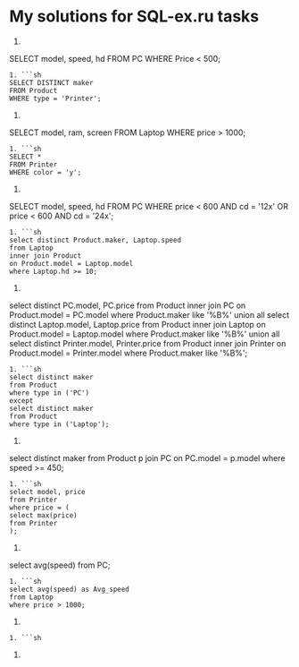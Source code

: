 # My solutions for SQL-ex.ru tasks
1. ```sh
SELECT model, speed, hd
FROM PC
WHERE Price < 500;
```
1. ```sh
SELECT DISTINCT maker
FROM Product
WHERE type = 'Printer';
```
1. ```sh
SELECT model, ram, screen
FROM Laptop
WHERE price > 1000;
```
1. ```sh
SELECT *
FROM Printer
WHERE color = 'y';
```
1. ```sh
SELECT model, speed, hd
FROM PC
WHERE price < 600 AND cd = '12x' OR price < 600 AND cd = '24x';
```
1. ```sh
select distinct Product.maker, Laptop.speed
from Laptop
inner join Product
on Product.model = Laptop.model
where Laptop.hd >= 10;
```
1. ```sh
select distinct PC.model, PC.price
from Product
inner join PC
on Product.model = PC.model
where Product.maker like '%B%'
union all
select distinct Laptop.model, Laptop.price
from Product
inner join Laptop
on Product.model = Laptop.model
where Product.maker like '%B%'
union all
select distinct Printer.model, Printer.price
from Product
inner join Printer
on Product.model = Printer.model
where Product.maker like '%B%';
```
1. ```sh
select distinct maker
from Product
where type in ('PC')
except
select distinct maker
from Product
where type in ('Laptop');
```
1. ```sh
select distinct maker
from Product p
join PC
on PC.model = p.model
where speed >= 450;
```
1. ```sh
select model, price
from Printer
where price = (
select max(price)
from Printer
);
```
1. ```sh
select avg(speed)
from PC;
```
1. ```sh
select avg(speed) as Avg_speed
from Laptop
where price > 1000;
```
1. ```sh

```
1. ```sh

```
1. ```sh

```

